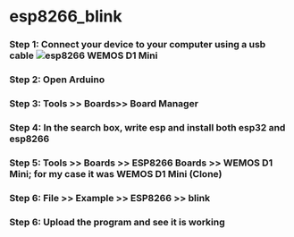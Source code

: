 # esp8266_blink
### Step 1: Connect your device to your computer using a usb cable ![esp8266 WEMOS D1 Mini](image1)
### Step 2: Open Arduino 
### Step 3: Tools >> Boards>> Board Manager
### Step 4: In the search box, write esp and install both esp32 and esp8266
### Step 5: Tools >> Boards >> ESP8266 Boards >> WEMOS D1 Mini; for my case it was WEMOS D1 Mini (Clone)
### Step 6: File >> Example >> ESP8266 >> blink
### Step 6: Upload the program and see it is working
